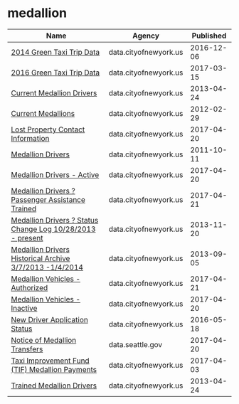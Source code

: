 # medallion

Name | Agency | Published
---- | ---- | ---------
[2014 Green Taxi Trip Data](../socrata/2np7-5jsg.md) | data.cityofnewyork.us | 2016-12-06
[2016 Green Taxi Trip Data](../socrata/hvrh-b6nb.md) | data.cityofnewyork.us | 2017-03-15
[Current Medallion Drivers](../socrata/s22f-jsd4.md) | data.cityofnewyork.us | 2013-04-24
[Current Medallions](../socrata/avwq-z233.md) | data.cityofnewyork.us | 2012-02-29
[Lost Property Contact Information](../socrata/dg7a-jiz2.md) | data.cityofnewyork.us | 2017-04-20
[Medallion Drivers](../socrata/iux8-53rc.md) | data.cityofnewyork.us | 2011-10-11
[Medallion Drivers - Active](../socrata/jb3k-j3gp.md) | data.cityofnewyork.us | 2017-04-20
[Medallion Drivers ? Passenger Assistance Trained](../socrata/td5q-ry6d.md) | data.cityofnewyork.us | 2017-04-21
[Medallion Drivers ? Status Change Log 10/28/2013 - present](../socrata/sjfe-fppp.md) | data.cityofnewyork.us | 2013-11-20
[Medallion Drivers Historical Archive 3/7/2013 -1/4/2014](../socrata/n776-dsqy.md) | data.cityofnewyork.us | 2013-09-05
[Medallion Vehicles - Authorized](../socrata/rhe8-mgbb.md) | data.cityofnewyork.us | 2017-04-21
[Medallion Vehicles - Inactive](../socrata/jgtb-hmpg.md) | data.cityofnewyork.us | 2017-04-20
[New Driver Application Status](../socrata/dpec-ucu7.md) | data.cityofnewyork.us | 2016-05-18
[Notice of Medallion Transfers](../socrata/rk6r-ehyv.md) | data.seattle.gov | 2017-04-20
[Taxi Improvement Fund (TIF) Medallion Payments](../socrata/ht4t-wzcm.md) | data.cityofnewyork.us | 2017-04-03
[Trained Medallion Drivers](../socrata/m4pf-wpkz.md) | data.cityofnewyork.us | 2013-04-24


